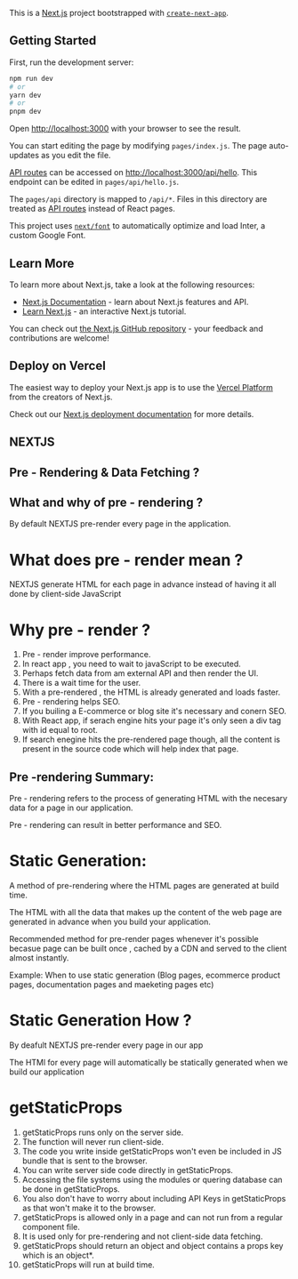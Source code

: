 This is a [Next.js](https://nextjs.org/) project bootstrapped with [`create-next-app`](https://github.com/vercel/next.js/tree/canary/packages/create-next-app).

## Getting Started

First, run the development server:

```bash
npm run dev
# or
yarn dev
# or
pnpm dev
```

Open [http://localhost:3000](http://localhost:3000) with your browser to see the result.

You can start editing the page by modifying `pages/index.js`. The page auto-updates as you edit the file.

[API routes](https://nextjs.org/docs/api-routes/introduction) can be accessed on [http://localhost:3000/api/hello](http://localhost:3000/api/hello). This endpoint can be edited in `pages/api/hello.js`.

The `pages/api` directory is mapped to `/api/*`. Files in this directory are treated as [API routes](https://nextjs.org/docs/api-routes/introduction) instead of React pages.

This project uses [`next/font`](https://nextjs.org/docs/basic-features/font-optimization) to automatically optimize and load Inter, a custom Google Font.

## Learn More

To learn more about Next.js, take a look at the following resources:

- [Next.js Documentation](https://nextjs.org/docs) - learn about Next.js features and API.
- [Learn Next.js](https://nextjs.org/learn) - an interactive Next.js tutorial.

You can check out [the Next.js GitHub repository](https://github.com/vercel/next.js/) - your feedback and contributions are welcome!

## Deploy on Vercel

The easiest way to deploy your Next.js app is to use the [Vercel Platform](https://vercel.com/new?utm_medium=default-template&filter=next.js&utm_source=create-next-app&utm_campaign=create-next-app-readme) from the creators of Next.js.

Check out our [Next.js deployment documentation](https://nextjs.org/docs/deployment) for more details.


## NEXTJS 

## Pre - Rendering & Data Fetching ?

## What and why of pre - rendering ?

By default NEXTJS pre-render every page in the application.

# What does pre - render mean ?
 NEXTJS generate HTML for each page in advance instead of having it all done by client-side JavaScript

# Why pre -  render ?

1) Pre -  render improve performance.
2) In react app , you need to wait to javaScript to be executed.
3) Perhaps fetch data from am external  API and then render the UI.
4) There is a wait time for the user.
5) With a pre-rendered , the HTML is already generated and loads faster.
6) Pre - rendering helps SEO.
7) If you builing a E-commerce or blog site it's necessary and conern SEO.
8) With React app, if serach engine hits your page it's only seen a div tag with id equal to root.
9) If search enegine hits the pre-rendered page though, all the content is present in the source code which will help index that page.

## Pre -rendering Summary:
Pre - rendering refers to the process of generating HTML with the necesary data for a page in our application.

Pre - rendering can result in better performance and SEO. 


# Static Generation:

A method of pre-rendering where the HTML pages are generated at build time.

The HTML with all the data that makes up the content of the web page are generated in advance when you build your application.

Recommended method for pre-render pages  whenever it's possible becasue page can be built once , cached by a CDN and served to the client almost instantly.

Example:
When to use static generation (Blog pages, ecommerce product pages, documentation pages and maeketing pages etc)

# Static Generation How ?

By deafult NEXTJS pre-render every page in our app

The HTMl for every page will automatically be statically generated when we build our application

# getStaticProps
1) getStaticProps runs only on the server side.
2) The function will never run client-side.
3) The code you write inside getStaticProps won't even be included in JS bundle that is sent to the browser.
4) You can write server side code directly in getStaticProps.
5) Accessing the file systems using the modules or quering database can be done in getStaticProps.
6) You also don't have to worry about including API Keys in getStaticProps as that won't make it to the browser.
7) getStaticProps is allowed only in a page and can not run from a regular component file.
8) It is used only for pre-rendering and not client-side data fetching.
9) getStaticProps should return an object and object contains a props key which is an object*.
10) getStaticProps will run at build time.